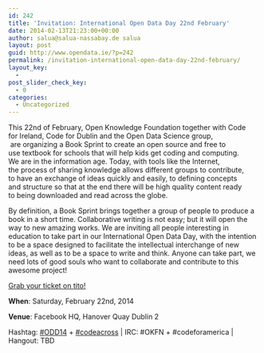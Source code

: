 ```yaml
---
id: 242
title: 'Invitation: International Open Data Day 22nd February'
date: 2014-02-13T21:23:00+00:00
author: salua@salua-nassabay.de salua
layout: post
guid: http://www.opendata.ie/?p=242
permalink: /invitation-international-open-data-day-22nd-february/
layout_key:
  - 
post_slider_check_key:
  - 0
categories:
  - Uncategorized
---
```

This 22nd of February, Open Knowledge Foundation together with Code for Ireland, Code for Dublin and the Open Data Science group,  are organizing a Book Sprint to create an open source and free to use textbook for schools that will help kids get coding and computing. We are in the information age. Today, with tools like the Internet, the process of sharing knowledge allows different groups to contribute, to have an exchange of ideas quickly and easily, to defining concepts and structure so that at the end there will be high quality content ready to being downloaded and read across the globe.

By definition, a Book Sprint brings together a group of people to produce a book in a short time. Collaborative writing is not easy; but it will open the way to new amazing works. We are inviting all people interesting in education to take part in our International Open Data Day, with the intention to be a space designed to facilitate the intellectual interchange of new ideas, as well as to be a space to write and think. Anyone can take part, we need lots of good souls who want to collaborate and contribute to this awesome project!

<a title="Register for the International Open Data Day Booksprint" href="https://ti.to/open-data-ireland/international-open-data-day-in-ireland---feb-22nd" target="_blank">Grab your ticket on tito!</a>

**When**: Saturday, February 22nd, 2014

**Venue**: Facebook HQ, Hanover Quay Dublin 2

Hashtag: [#ODD14](https://twitter.com/search?q=%23ODD14&src=typd) + [#codeacross](https://twitter.com/search?q=%23codeacross&src=typd) | IRC: #OKFN + #codeforamerica | Hangout: TBD

&nbsp;